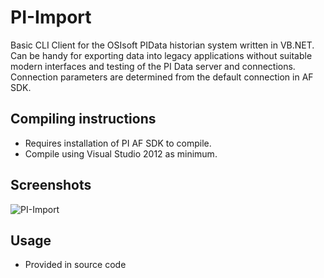 # PI-Import

Basic CLI Client for the OSIsoft PIData historian system written in VB.NET. Can be handy for exporting data into legacy applications without suitable modern interfaces and testing of the PI Data server and connections. Connection parameters are determined from the default connection in AF SDK. 

## Compiling instructions
* Requires installation of PI AF SDK to compile. 
* Compile using Visual Studio 2012 as minimum.

## Screenshots

![PI-Import](https://user-images.githubusercontent.com/60409723/87844478-c4b54200-c87a-11ea-9b63-2786099a2aea.png)


## Usage
* Provided in source code
